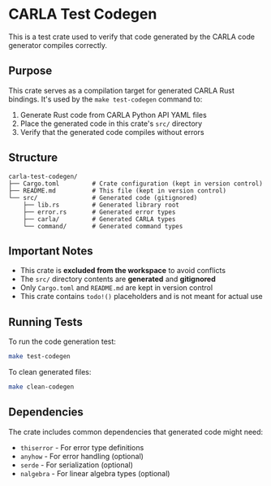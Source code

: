 # CARLA Test Codegen

This is a test crate used to verify that code generated by the CARLA code generator compiles correctly.

## Purpose

This crate serves as a compilation target for generated CARLA Rust bindings. It's used by the `make test-codegen` command to:

1. Generate Rust code from CARLA Python API YAML files
2. Place the generated code in this crate's `src/` directory
3. Verify that the generated code compiles without errors

## Structure

```
carla-test-codegen/
├── Cargo.toml         # Crate configuration (kept in version control)
├── README.md          # This file (kept in version control)
└── src/               # Generated code (gitignored)
    ├── lib.rs         # Generated library root
    ├── error.rs       # Generated error types
    ├── carla/         # Generated CARLA types
    └── command/       # Generated command types
```

## Important Notes

- This crate is **excluded from the workspace** to avoid conflicts
- The `src/` directory contents are **generated** and **gitignored**
- Only `Cargo.toml` and `README.md` are kept in version control
- This crate contains `todo!()` placeholders and is not meant for actual use

## Running Tests

To run the code generation test:

```bash
make test-codegen
```

To clean generated files:

```bash
make clean-codegen
```

## Dependencies

The crate includes common dependencies that generated code might need:
- `thiserror` - For error type definitions
- `anyhow` - For error handling (optional)
- `serde` - For serialization (optional)
- `nalgebra` - For linear algebra types (optional)